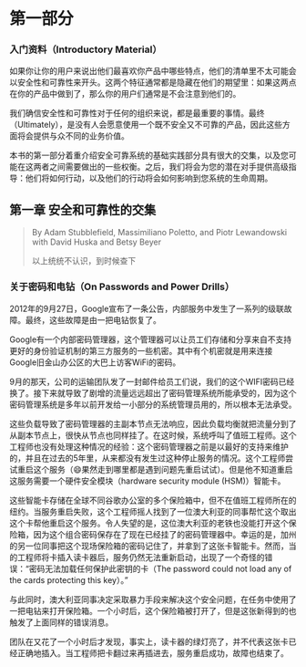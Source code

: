# 第一部分

### 入门资料（Introductory Material）

如果你让你的用户来说出他们最喜欢你产品中哪些特点，他们的清单里不太可能会以安全性和可靠性来开头。这两个特征通常都是隐藏在他们的期望里：如果这两点在你的产品中做到了，那么你的用户们通常是不会注意到他们的。

我们确信安全性和可靠性对于任何的组织来说，都是最重要的事情。最终（Ultimately），是没有人会愿意使用一个既不安全又不可靠的产品，因此这些方面将会提供与众不同的业务价值。

本书的第一部分着重介绍安全可靠系统的基础实践部分具有很大的交集，以及您可能在这两者之间需要做出的一些权衡。之后，我们将会为您的潜在对手提供高级指导：他们将如何行动，以及他们的行动将会如何影响到您系统的生命周期。

## 第一章	安全和可靠性的交集

> By Adam Stubblefield, Massimiliano Poletto, and Piotr Lewandowski with David Huska and Betsy Beyer
>
> 以上统统不认识，到时候查下

### 关于密码和电钻（On Passwords and Power Drills）

2012年的9月27日，Google宣布了一条公告，内部服务中发生了一系列的级联故障。最终，这些故障是由一把电钻恢复了。 

Google有一个内部密码管理器，这个管理器可以让员工们存储和分享来自不支持更好的身份验证机制的第三方服务的一些机密。其中有个机密就是用来连接Google旧金山办公区的大巴上访客WiFi的密码。

9月的那天，公司的运输团队发了一封邮件给员工们说，我们的这个WIFI密码已经换了。接下来就导致了剧增的流量远远超出了密码管理系统所能承受的，因为这个密码管理系统是多年以前开发给一小部分的系统管理员用的，所以根本无法承受。

这些负载导致了密码管理器的主副本节点无法响应，因此负载均衡就把流量分到了从副本节点上，很快从节点也同样挂了。在这时候，系统呼叫了值班工程师。这个工程师也没有处理这种情况的经验：这个密码管理器之前是以最好的支持来维护的，并且在过去的5年里，从来都没有发生过这种停止服务的情况。这个工程师尝试重启这个服务（:smile:果然走到哪里都是遇到问题先重启试试）。但是他不知道重启这服务需要一个硬件安全模块（hardware security module (HSM)）智能卡。

这些智能卡存储在全球不同谷歌办公室的多个保险箱中，但不在值班工程师所在的纽约。当服务重启失败，这个工程师摇人找到了一位澳大利亚的同事帮忙这个取出这个卡帮他重启这个服务。令人失望的是，这位澳大利亚的老铁也没能打开这个保险箱，因为这个组合密码保存在了现在已经挂了的密码管理器中。幸运的是，加州的另一位同事把这个现场保险箱的密码记住了，并拿到了这张卡智能卡。然而，当的工程师将卡插入读卡器后，服务仍然无法重新启动，出现了一个奇怪的错误：“密码无法加载任何保护此密钥的卡（The password could not load any of the cards protecting this key）。”

与此同时，澳大利亚同事决定采取暴力手段来解决这个安全问题，在任务中使用了一把电钻来打开保险箱。一个小时后，这个保险箱被打开了，但是这张新得到的也触发了上面同样的错误消息。

团队在又花了一个小时后才发现，事实上，读卡器的绿灯亮了，并不代表这张卡已经正确地插入。当工程师把卡翻过来再插进去，服务重启成功，故障也结束了。
